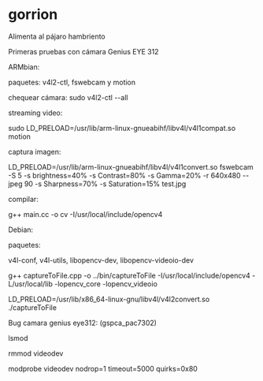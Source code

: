 # gorrion
Alimenta al pájaro hambriento

Primeras pruebas con cámara Genius EYE 312

ARMbian:

paquetes:
v4l2-ctl, fswebcam y motion


chequear cámara:
sudo v4l2-ctl --all

streaming video:


sudo LD_PRELOAD=/usr/lib/arm-linux-gnueabihf/libv4l/v4l1compat.so motion


captura imagen:


LD_PRELOAD=/usr/lib/arm-linux-gnueabihf/libv4l/v4l1convert.so fswebcam  -S 5 -s brightness=40% -s Contrast=80%  -s Gamma=20%  -r 640x480 --jpeg 90 -s Sharpness=70% -s Saturation=15% test.jpg


compilar:

g++ main.cc -o cv -I/usr/local/include/opencv4


Debian:

paquetes: 

v4l-conf, v4l-utils, libopencv-dev, libopencv-videoio-dev

g++ captureToFile.cpp -o ../bin/captureToFile -I/usr/local/include/opencv4 -L/usr/local/lib -lopencv_core -lopencv_videoio

LD_PRELOAD=/usr/lib/x86_64-linux-gnu/libv4l/v4l2convert.so ./captureToFile 


Bug camara genius eye312: (gspca_pac7302)

lsmod

rmmod videodev

modprobe videodev nodrop=1 timeout=5000 quirks=0x80
